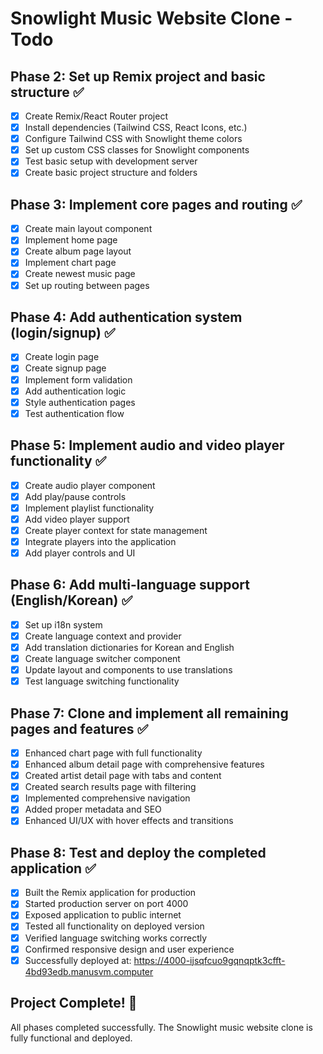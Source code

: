 # Snowlight Music Website Clone - Todo

## Phase 2: Set up Remix project and basic structure ✅

- [x] Create Remix/React Router project
- [x] Install dependencies (Tailwind CSS, React Icons, etc.)
- [x] Configure Tailwind CSS with Snowlight theme colors
- [x] Set up custom CSS classes for Snowlight components
- [x] Test basic setup with development server
- [x] Create basic project structure and folders

## Phase 3: Implement core pages and routing ✅

- [x] Create main layout component
- [x] Implement home page
- [x] Create album page layout
- [x] Implement chart page
- [x] Create newest music page
- [x] Set up routing between pages

## Phase 4: Add authentication system (login/signup) ✅

- [x] Create login page
- [x] Create signup page
- [x] Implement form validation
- [x] Add authentication logic
- [x] Style authentication pages
- [x] Test authentication flow

## Phase 5: Implement audio and video player functionality ✅

- [x] Create audio player component
- [x] Add play/pause controls
- [x] Implement playlist functionality
- [x] Add video player support
- [x] Create player context for state management
- [x] Integrate players into the application
- [x] Add player controls and UI

## Phase 6: Add multi-language support (English/Korean) ✅

- [x] Set up i18n system
- [x] Create language context and provider
- [x] Add translation dictionaries for Korean and English
- [x] Create language switcher component
- [x] Update layout and components to use translations
- [x] Test language switching functionality

## Phase 7: Clone and implement all remaining pages and features ✅

- [x] Enhanced chart page with full functionality
- [x] Enhanced album detail page with comprehensive features
- [x] Created artist detail page with tabs and content
- [x] Created search results page with filtering
- [x] Implemented comprehensive navigation
- [x] Added proper metadata and SEO
- [x] Enhanced UI/UX with hover effects and transitions

## Phase 8: Test and deploy the completed application ✅

- [x] Built the Remix application for production
- [x] Started production server on port 4000
- [x] Exposed application to public internet
- [x] Tested all functionality on deployed version
- [x] Verified language switching works correctly
- [x] Confirmed responsive design and user experience
- [x] Successfully deployed at: https://4000-ijsqfcuo9gqnqptk3cfft-4bd93edb.manusvm.computer

## Project Complete! 🎉

All phases completed successfully. The Snowlight music website clone is fully functional and deployed.
